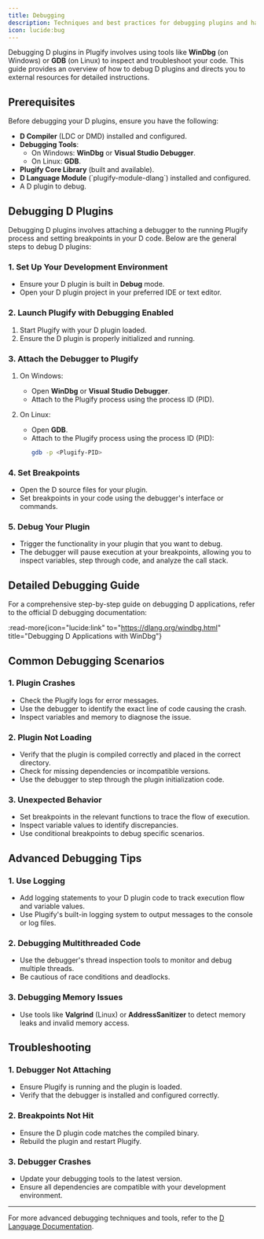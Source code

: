 ```yaml
---
title: Debugging
description: Techniques and best practices for debugging plugins and handling errors in your language module development process.
icon: lucide:bug
---
```


Debugging D plugins in Plugify involves using tools like **WinDbg** (on Windows) or **GDB** (on Linux) to inspect and troubleshoot your code. This guide provides an overview of how to debug D plugins and directs you to external resources for detailed instructions.

## **Prerequisites**

Before debugging your D plugins, ensure you have the following:

- **D Compiler** (LDC or DMD) installed and configured.
- **Debugging Tools**:
    - On Windows: **WinDbg** or **Visual Studio Debugger**.
    - On Linux: **GDB**.
- **Plugify Core Library** (built and available).
- **D Language Module** (\`plugify-module-dlang\`) installed and configured.
- A D plugin to debug.

## **Debugging D Plugins**

Debugging D plugins involves attaching a debugger to the running Plugify process and setting breakpoints in your D code. Below are the general steps to debug D plugins:

### **1. Set Up Your Development Environment**
- Ensure your D plugin is built in **Debug** mode.
- Open your D plugin project in your preferred IDE or text editor.

### **2. Launch Plugify with Debugging Enabled**
1. Start Plugify with your D plugin loaded.
2. Ensure the D plugin is properly initialized and running.

### **3. Attach the Debugger to Plugify**
1. On Windows:
    - Open **WinDbg** or **Visual Studio Debugger**.
    - Attach to the Plugify process using the process ID (PID).

2. On Linux:
    - Open **GDB**.
    - Attach to the Plugify process using the process ID (PID):
      ```bash
      gdb -p <Plugify-PID>
      ```

### **4. Set Breakpoints**
- Open the D source files for your plugin.
- Set breakpoints in your code using the debugger's interface or commands.

### **5. Debug Your Plugin**
- Trigger the functionality in your plugin that you want to debug.
- The debugger will pause execution at your breakpoints, allowing you to inspect variables, step through code, and analyze the call stack.

## **Detailed Debugging Guide**

For a comprehensive step-by-step guide on debugging D applications, refer to the official D debugging documentation:

:read-more{icon="lucide:link" to="https://dlang.org/windbg.html" title="Debugging D Applications with WinDbg"}

## **Common Debugging Scenarios**

### **1. Plugin Crashes**
- Check the Plugify logs for error messages.
- Use the debugger to identify the exact line of code causing the crash.
- Inspect variables and memory to diagnose the issue.

### **2. Plugin Not Loading**
- Verify that the plugin is compiled correctly and placed in the correct directory.
- Check for missing dependencies or incompatible versions.
- Use the debugger to step through the plugin initialization code.

### **3. Unexpected Behavior**
- Set breakpoints in the relevant functions to trace the flow of execution.
- Inspect variable values to identify discrepancies.
- Use conditional breakpoints to debug specific scenarios.

## **Advanced Debugging Tips**

### **1. Use Logging**
- Add logging statements to your D plugin code to track execution flow and variable values.
- Use Plugify's built-in logging system to output messages to the console or log files.

### **2. Debugging Multithreaded Code**
- Use the debugger's thread inspection tools to monitor and debug multiple threads.
- Be cautious of race conditions and deadlocks.

### **3. Debugging Memory Issues**
- Use tools like **Valgrind** (Linux) or **AddressSanitizer** to detect memory leaks and invalid memory access.

## **Troubleshooting**

### **1. Debugger Not Attaching**
- Ensure Plugify is running and the plugin is loaded.
- Verify that the debugger is installed and configured correctly.

### **2. Breakpoints Not Hit**
- Ensure the D plugin code matches the compiled binary.
- Rebuild the plugin and restart Plugify.

### **3. Debugger Crashes**
- Update your debugging tools to the latest version.
- Ensure all dependencies are compatible with your development environment.

---

For more advanced debugging techniques and tools, refer to the [D Language Documentation](https://dlang.org/).